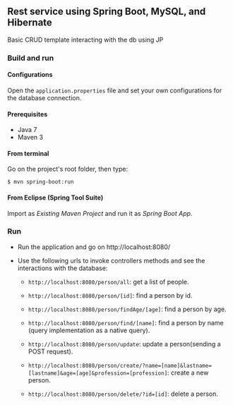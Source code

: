 ## Rest service using Spring Boot, MySQL, and Hibernate
Basic CRUD template interacting with the db using JP

### Build and run
#### Configurations

Open the `application.properties` file and set your own configurations for the
database connection.

#### Prerequisites

- Java 7
- Maven 3

#### From terminal

Go on the project's root folder, then type:

    $ mvn spring-boot:run

#### From Eclipse (Spring Tool Suite)

Import as *Existing Maven Project* and run it as *Spring Boot App*.

### Run

- Run the application and go on http://localhost:8080/
- Use the following urls to invoke controllers methods and see the interactions
  with the database:
   
     * `http://localhost:8080/person/all`:  get a list of people.
    
     * `http://localhost:8080/person/[id]`: find a person by id.
     
     * `http://localhost:8080/person/findAge/[age]`: find a person by age.
     
     * `http://localhost:8080/person/find/[name]`: find a person by name (query implementation as a native query).
    
     * `http://localhost:8080/person/update`: update a person(sending a POST request).
   
     * `http://localhost:8080/person/create/?name=[name]&lastname=[lastname]&age=[age]&profession=[profession]`: create a new         person.
     
     * `http://localhost:8080/person/delete/?id=[id]`: delete a person.
    
   
    
